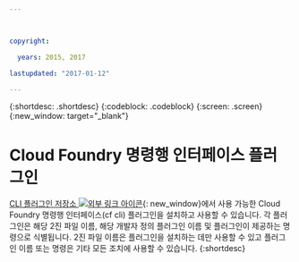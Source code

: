 ```yaml
---



copyright:

  years: 2015, 2017

lastupdated: "2017-01-12"

---
```


{:shortdesc: .shortdesc}
{:codeblock: .codeblock}
{:screen: .screen}
{:new_window: target="_blank"}

# Cloud Foundry 명령행 인터페이스 플러그인

[CLI 플러그인 저장소 ![외부 링크 아이콘](../icons/launch-glyph.svg)](http://plugins.ng.bluemix.net/){: new_window}에서 사용 가능한 Cloud Foundry 명령행 인터페이스(cf cli) 플러그인을 설치하고 사용할 수 있습니다. 각 플러그인은 해당 2진 파일 이름, 해당 개발자 정의 플러그인 이름 및 플러그인이 제공하는 명령으로 식별됩니다. 2진 파일 이름은 플러그인을 설치하는 데만 사용할 수 있고 플러그인 이름 또는 명령은 기타 모든 조치에 사용할 수 있습니다.
{:shortdesc}
